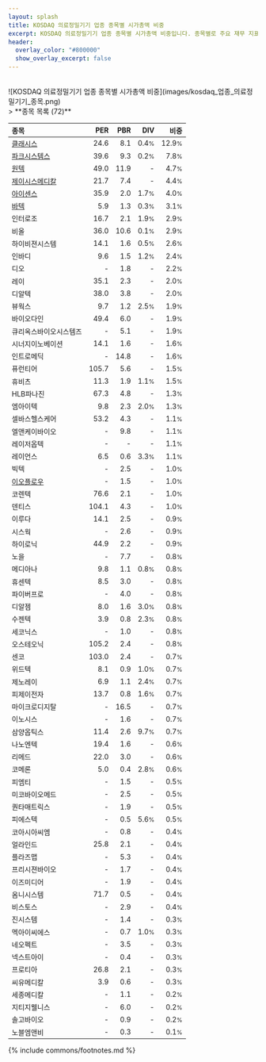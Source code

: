 ```yaml
---
layout: splash
title: KOSDAQ 의료정밀기기 업종 종목별 시가총액 비중
excerpt: KOSDAQ 의료정밀기기 업종 종목별 시가총액 비중입니다. 종목별로 주요 재무 지표를 함께 표시합니다.
header:
  overlay_color: "#800000"
  show_overlay_excerpt: false
---
```

<br>
![KOSDAQ 의료정밀기기 업종 종목별 시가총액 비중](images/kosdaq_업종_의료정밀기기_종목.png)
<br>
> **종목 목록 (72)**<a id="list"></a>

| **종목** | **PER** | **PBR** | **DIV** | **비중** |
| :------- | ------: | ------: | ------: | -------: |
| [클래시스](/214150/) | 24.6 | 8.1 | 0.4<small>%</small> | 12.9<small>%</small> |
| [파크시스템스](/140860/) | 39.6 | 9.3 | 0.2<small>%</small> | 7.8<small>%</small> |
| [원텍](/336570/) | 49.0 | 11.9 | - | 4.7<small>%</small> |
| [제이시스메디칼](/287410/) | 21.7 | 7.4 | - | 4.4<small>%</small> |
| [아이센스](/099190/) | 35.9 | 2.0 | 1.7<small>%</small> | 4.0<small>%</small> |
| [바텍](/043150/) | 5.9 | 1.3 | 0.3<small>%</small> | 3.1<small>%</small> |
| 인터로조 | 16.7 | 2.1 | 1.9<small>%</small> | 2.9<small>%</small> |
| 비올 | 36.0 | 10.6 | 0.1<small>%</small> | 2.9<small>%</small> |
| 하이비젼시스템 | 14.1 | 1.6 | 0.5<small>%</small> | 2.6<small>%</small> |
| 인바디 | 9.6 | 1.5 | 1.2<small>%</small> | 2.4<small>%</small> |
| 디오 | - | 1.8 | - | 2.2<small>%</small> |
| 레이 | 35.1 | 2.3 | - | 2.0<small>%</small> |
| 디알텍 | 38.0 | 3.8 | - | 2.0<small>%</small> |
| 뷰웍스 | 9.7 | 1.2 | 2.5<small>%</small> | 1.9<small>%</small> |
| 바이오다인 | 49.4 | 6.0 | - | 1.9<small>%</small> |
| 큐리옥스바이오시스템즈 | - | 5.1 | - | 1.9<small>%</small> |
| 시너지이노베이션 | 14.1 | 1.6 | - | 1.6<small>%</small> |
| 인트로메딕 | - | 14.8 | - | 1.6<small>%</small> |
| 퓨런티어 | 105.7 | 5.6 | - | 1.5<small>%</small> |
| 휴비츠 | 11.3 | 1.9 | 1.1<small>%</small> | 1.5<small>%</small> |
| HLB파나진 | 67.3 | 4.8 | - | 1.3<small>%</small> |
| 엠아이텍 | 9.8 | 2.3 | 2.0<small>%</small> | 1.3<small>%</small> |
| 셀바스헬스케어 | 53.2 | 4.3 | - | 1.1<small>%</small> |
| 엘앤케이바이오 | - | 9.8 | - | 1.1<small>%</small> |
| 레이저옵텍 | - | - | - | 1.1<small>%</small> |
| 레이언스 | 6.5 | 0.6 | 3.3<small>%</small> | 1.1<small>%</small> |
| 빅텍 | - | 2.5 | - | 1.0<small>%</small> |
| [이오플로우](/294090/) | - | 1.5 | - | 1.0<small>%</small> |
| 코렌텍 | 76.6 | 2.1 | - | 1.0<small>%</small> |
| 덴티스 | 104.1 | 4.3 | - | 1.0<small>%</small> |
| 이루다 | 14.1 | 2.5 | - | 0.9<small>%</small> |
| 시스웍 | - | 2.6 | - | 0.9<small>%</small> |
| 하이로닉 | 44.9 | 2.2 | - | 0.9<small>%</small> |
| 노을 | - | 7.7 | - | 0.8<small>%</small> |
| 메디아나 | 9.8 | 1.1 | 0.8<small>%</small> | 0.8<small>%</small> |
| 휴센텍 | 8.5 | 3.0 | - | 0.8<small>%</small> |
| 파이버프로 | - | 4.0 | - | 0.8<small>%</small> |
| 디알젬 | 8.0 | 1.6 | 3.0<small>%</small> | 0.8<small>%</small> |
| 수젠텍 | 3.9 | 0.8 | 2.3<small>%</small> | 0.8<small>%</small> |
| 세코닉스 | - | 1.0 | - | 0.8<small>%</small> |
| 오스테오닉 | 105.2 | 2.4 | - | 0.8<small>%</small> |
| 센코 | 103.0 | 2.4 | - | 0.7<small>%</small> |
| 위드텍 | 8.1 | 0.9 | 1.0<small>%</small> | 0.7<small>%</small> |
| 제노레이 | 6.9 | 1.1 | 2.4<small>%</small> | 0.7<small>%</small> |
| 피제이전자 | 13.7 | 0.8 | 1.6<small>%</small> | 0.7<small>%</small> |
| 마이크로디지탈 | - | 16.5 | - | 0.7<small>%</small> |
| 이노시스 | - | 1.6 | - | 0.7<small>%</small> |
| 삼양옵틱스 | 11.4 | 2.6 | 9.7<small>%</small> | 0.7<small>%</small> |
| 나노엔텍 | 19.4 | 1.6 | - | 0.6<small>%</small> |
| 리메드 | 22.0 | 3.0 | - | 0.6<small>%</small> |
| 코메론 | 5.0 | 0.4 | 2.8<small>%</small> | 0.6<small>%</small> |
| 피엠티 | - | 1.5 | - | 0.5<small>%</small> |
| 미코바이오메드 | - | 2.5 | - | 0.5<small>%</small> |
| 퀀타매트릭스 | - | 1.9 | - | 0.5<small>%</small> |
| 피에스텍 | - | 0.5 | 5.6<small>%</small> | 0.5<small>%</small> |
| 코아시아씨엠 | - | 0.8 | - | 0.4<small>%</small> |
| 얼라인드 | 25.8 | 2.1 | - | 0.4<small>%</small> |
| 플라즈맵 | - | 5.3 | - | 0.4<small>%</small> |
| 프리시젼바이오 | - | 1.7 | - | 0.4<small>%</small> |
| 이즈미디어 | - | 1.9 | - | 0.4<small>%</small> |
| 옴니시스템 | 71.7 | 0.5 | - | 0.4<small>%</small> |
| 비스토스 | - | 2.9 | - | 0.4<small>%</small> |
| 진시스템 | - | 1.4 | - | 0.3<small>%</small> |
| 멕아이씨에스 | - | 0.7 | 1.0<small>%</small> | 0.3<small>%</small> |
| 네오펙트 | - | 3.5 | - | 0.3<small>%</small> |
| 넥스트아이 | - | 0.4 | - | 0.3<small>%</small> |
| 프로티아 | 26.8 | 2.1 | - | 0.3<small>%</small> |
| 씨유메디칼 | 3.9 | 0.6 | - | 0.3<small>%</small> |
| 세종메디칼 | - | 1.1 | - | 0.2<small>%</small> |
| 지티지웰니스 | - | 6.0 | - | 0.2<small>%</small> |
| 솔고바이오 | - | 0.9 | - | 0.2<small>%</small> |
| 노블엠앤비 | - | 0.3 | - | 0.1<small>%</small> |

{% include commons/footnotes.md %}